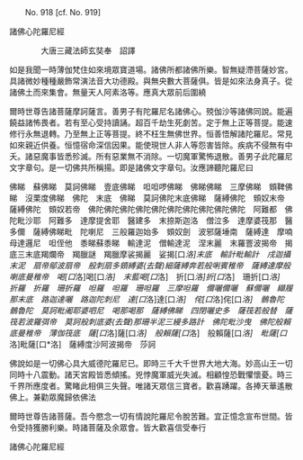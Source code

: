 ﻿　　No. 918 [cf. No. 919]

諸佛心陀羅尼經

　　　　大唐三藏法師玄奘奉　詔譯


如是我聞一時薄伽梵住如來境眾寶道場。諸佛所都諸佛所樂。智無疑滯菩薩妙宮。具諸微妙種種嚴飾常演法音大功德殿。與無央數大菩薩俱。皆是如來法身真子。從諸佛土而來集會。無量天人阿素洛等。應真大眾前后圍繞

爾時世尊告諸菩薩摩訶薩言。善男子有陀羅尼名諸佛心。殑伽沙等諸佛同說。能遍饒益諸怖畏者。若有至心受持讀誦。超百千劫生死劇苦。定于無上正等菩提。能速修行永無退轉。乃至無上正等菩提。終不枉生無佛世界。恒善悟解諸陀羅尼。常見如來親近供養。恒憶宿命深信因果。能使現世人非人等怨害皆除。疾病不侵無有中夭。諸惡魔事皆悉殄滅。所有惡業無不消除。一切魔軍驚怖退散。善男子此陀羅尼文字章句。是一切佛共所稱揚。即是諸佛文字章句。汝應諦聽陀羅尼曰

佛睇　蘇佛睇　莫訶佛睇　壹底佛睇　呾呾啰佛睇　佛睇佛睇　三摩佛睇　頞鞞佛睇　沒栗度佛睇　佛陀　末底　佛睇　莫訶佛陀末底佛睇　薩縛佛陀　頞奴末帝　薩縛佛陀　頞奴若帝　佛陀佛陀佛陀佛陀佛陀佛陀佛陀佛陀佛陀佛陀　阿難都　佛陀毗沙耶　阿難多　達摩提舍耶　醫建多　末捺斯迦洛　僧泣多　達摩婆筏那　醫多儞　薩縛佛睇毗　陀喇尼　三般羅迦始多　頞奴劍　波邪薩埵南　薩縛達　摩喃母達邏尼　呾侄他　黍睇蘇黍睇　輸達泥　僧輸達泥　涅末麗　末羅罯波揭帝　揭底三末底羯爛帝　羯臘謎　羯臘摩裟揭麗　娑揭[口*洛]末底　輸計毗輸計　戌迦攝末泥　扇帝鄔波扇帝　般刺扇多頞縛婆(去聲)細薩縛奔若般唎賓稚帝　薩縛達摩般喇底曼稚帝　喝[口*洛]喝[口*洛]　末藍喝[口*洛]　折[口*洛]折[口*洛]　珊折[口*洛]　折羅　折羅　珊折羅　呾羅　呾羅　珊呾羅　三摩呾羅　儞囇儞囇　蘇儞囇　纈履那末底　路迦達囇　路迦陀刺尼　達[口*洛]達[口*洛]　侘[口*洛]侘[口*洛]　鶻魯陀　鶻魯陀　莫訶毗阇耶婆呬尼　喝那喝那　薩縛佛睇　四閉囇史多　薩筏若般替　薩　筏若波羅弭帝　莫訶般刺底婆(去聲)那珊半泥三縵多路計　佛陀毗沙曳　佛陀般賴底曼稚帝　薄伽筏底　薩[口*洛]薩[口*洛]　般賴薩[口*洛]　般賴薩[口*洛]　毗薩[口*洛]毗薩[口*洛]　薩縛度沙阿波揭帝　莎訶

佛說如是一切佛心具大威德陀羅尼已。即時三千大千世界大地大海。妙高山王一切同時十八震動。諸天宮殿皆悉傾搖。兇悖魔軍威光失滅。相顧惶恐戰懼懷憂。時三千界所應度者。驚睹此相俱三失聲。唯諸天眾信三寶者。歡喜踴躍。各捧天華遙散佛上。兼勸眾魔歸依佛法

爾時世尊告諸菩薩。吾今愍念一切有情說陀羅尼令脫苦難。宜正憶念宣布世間。皆令受持獲勝利樂。時諸菩薩及余眾會。皆大歡喜信受奉行

諸佛心陀羅尼經
